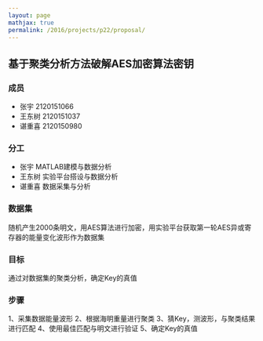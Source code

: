 ```yaml
---
layout: page
mathjax: true
permalink: /2016/projects/p22/proposal/
---
```


## 基于聚类分析方法破解AES加密算法密钥

### 成员
- 张宇      2120151066
- 王东树    2120151037
- 谌重喜    2120150980
### 分工
- 张宇      MATLAB建模与数据分析
- 王东树    实验平台搭设与数据分析
- 谌重喜    数据采集与分析
### 数据集
  随机产生2000条明文，用AES算法进行加密，用实验平台获取第一轮AES异或寄存器的能量变化波形作为数据集
### 目标
  通过对数据集的聚类分析，确定Key的真值
### 步骤
  1、采集数据能量波形
  2、根据海明重量进行聚类
  3、猜Key，测波形，与聚类结果进行匹配
  4、使用最佳匹配与明文进行验证
  5、确定Key的真值
